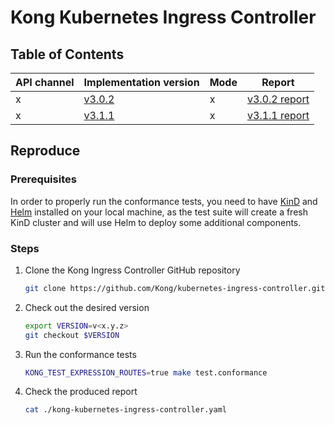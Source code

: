 # Kong Kubernetes Ingress Controller

## Table of Contents

|API channel|Implementation version|Mode|Report|
|-----------|----------------------|----|------|
|x|[v3.0.2](https://github.com/Kong/kubernetes-ingress-controller/releases/tag/v3.0.2)|x|[v3.0.2 report](./v3.0.2-report.yaml)|
|x|[v3.1.1](https://github.com/Kong/kubernetes-ingress-controller/releases/tag/v3.1.1)|x|[v3.1.1 report](./v3.1.1-report.yaml)|

## Reproduce

### Prerequisites

In order to properly run the conformance tests, you need to have [KinD](https://github.com/kubernetes-sigs/kind)
and [Helm](https://github.com/helm/helm) installed on your local machine, as the
test suite will create a fresh KinD cluster and will use Helm to deploy some additional
components.

### Steps

1. Clone the Kong Ingress Controller GitHub repository

   ```bash
   git clone https://github.com/Kong/kubernetes-ingress-controller.git && cd kubernetes-ingress-controller
   ```

2. Check out the desired version

   ```bash
   export VERSION=v<x.y.z>
   git checkout $VERSION
   ```

3. Run the conformance tests

   ```bash
   KONG_TEST_EXPRESSION_ROUTES=true make test.conformance
   ```

4. Check the produced report

   ```bash
   cat ./kong-kubernetes-ingress-controller.yaml
   ```
